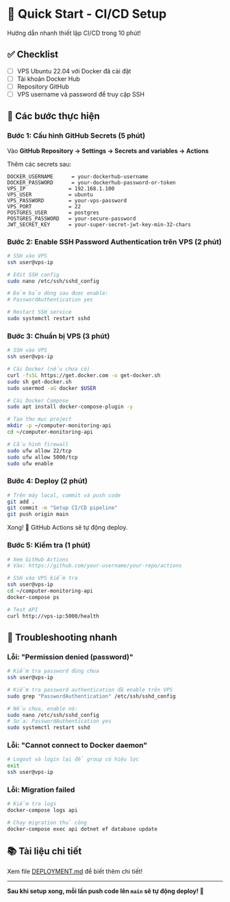 # 🚀 Quick Start - CI/CD Setup

Hướng dẫn nhanh thiết lập CI/CD trong 10 phút!

## ✅ Checklist

- [ ] VPS Ubuntu 22.04 với Docker đã cài đặt
- [ ] Tài khoản Docker Hub
- [ ] Repository GitHub
- [ ] VPS username và password để truy cập SSH

## 📝 Các bước thực hiện

### Bước 1: Cấu hình GitHub Secrets (5 phút)

Vào **GitHub Repository → Settings → Secrets and variables → Actions**

Thêm các secrets sau:

```
DOCKER_USERNAME      = your-dockerhub-username
DOCKER_PASSWORD      = your-dockerhub-password-or-token
VPS_IP              = 192.168.1.100
VPS_USER            = ubuntu
VPS_PASSWORD        = your-vps-password
VPS_PORT            = 22
POSTGRES_USER       = postgres
POSTGRES_PASSWORD   = your-secure-password
JWT_SECRET_KEY      = your-super-secret-jwt-key-min-32-chars
```

### Bước 2: Enable SSH Password Authentication trên VPS (2 phút)

```bash
# SSH vào VPS
ssh user@vps-ip

# Edit SSH config
sudo nano /etc/ssh/sshd_config

# Đảm bảo dòng sau được enable:
# PasswordAuthentication yes

# Restart SSH service
sudo systemctl restart sshd
```

### Bước 3: Chuẩn bị VPS (3 phút)

```bash
# SSH vào VPS
ssh user@vps-ip

# Cài Docker (nếu chưa có)
curl -fsSL https://get.docker.com -o get-docker.sh
sudo sh get-docker.sh
sudo usermod -aG docker $USER

# Cài Docker Compose
sudo apt install docker-compose-plugin -y

# Tạo thư mục project
mkdir -p ~/computer-monitoring-api
cd ~/computer-monitoring-api

# Cấu hình firewall
sudo ufw allow 22/tcp
sudo ufw allow 5000/tcp
sudo ufw enable
```

### Bước 4: Deploy (2 phút)

```bash
# Trên máy local, commit và push code
git add .
git commit -m "Setup CI/CD pipeline"
git push origin main
```

Xong! 🎉 GitHub Actions sẽ tự động deploy.

### Bước 5: Kiểm tra (1 phút)

```bash
# Xem GitHub Actions
# Vào: https://github.com/your-username/your-repo/actions

# SSH vào VPS kiểm tra
ssh user@vps-ip
cd ~/computer-monitoring-api
docker-compose ps

# Test API
curl http://vps-ip:5000/health
```

## 🔧 Troubleshooting nhanh

### Lỗi: "Permission denied (password)"

```bash
# Kiểm tra password đúng chưa
ssh user@vps-ip

# Kiểm tra password authentication đã enable trên VPS
sudo grep "PasswordAuthentication" /etc/ssh/sshd_config

# Nếu chưa, enable nó:
sudo nano /etc/ssh/sshd_config
# Sửa: PasswordAuthentication yes
sudo systemctl restart sshd
```

### Lỗi: "Cannot connect to Docker daemon"

```bash
# Logout và login lại để group có hiệu lực
exit
ssh user@vps-ip
```

### Lỗi: Migration failed

```bash
# Kiểm tra logs
docker-compose logs api

# Chạy migration thủ công
docker-compose exec api dotnet ef database update
```

## 📚 Tài liệu chi tiết

Xem file [DEPLOYMENT.md](./DEPLOYMENT.md) để biết thêm chi tiết!

---

**Sau khi setup xong, mỗi lần push code lên `main` sẽ tự động deploy! 🚀**
